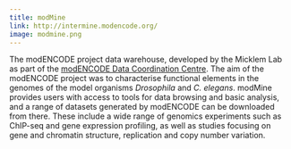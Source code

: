 ```yaml
---
title: modMine
link: http://intermine.modencode.org/
image: modmine.png
---
```

The modENCODE project data warehouse, developed by the Micklem Lab as part of the [modENCODE Data Coordination Centre](/funding/modencode). The aim of the modENCODE project was to characterise functional elements in the genomes of the model organisms *Drosophila* and *C. elegans*. modMine provides users with access to tools for data browsing and basic analysis, and a range of datasets generated by modENCODE can be downloaded from there. These include a wide range of genomics experiments such as ChIP-seq and gene expression profiling, as well as studies focusing on gene and chromatin structure, replication and copy number variation.
